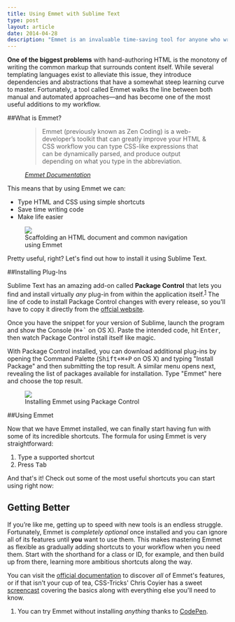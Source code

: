 ```yaml
---
title: Using Emmet with Sublime Text
type: post
layout: article
date: 2014-04-28
description: "Emmet is an invaluable time-saving tool for anyone who writes <abbr>HTML</abbr> and <abbr>CSS</abbr>. Thanks to Sublime Text, it only takes a little bit of effort to install and start using right now."
---
```


[packagecontrol-install]: https://sublime.wbond.net/installation
[csstricks-screencast]: http://css-tricks.com/video-screencasts/129-emmet-awesome/
[emmet-bio]: http://docs.emmet.io/#emmet--the-essential-toolkit-for-web-developers
[emmet-docs]: http://docs.emmet.io/
[emmet-download]: http://emmet.io/download/

<b class="tsc">One of the biggest problems</b> with hand-authoring <abbr>HTML</abbr> is the monotony of writing the common markup that surrounds content itself. While several templating languages exist to alleviate this issue, they introduce dependencies and abstractions that have a somewhat steep learning curve to master. Fortunately, a tool called Emmet walks the line between both manual and automated approaches&mdash;and has become one of the most useful additions to my workflow.

##What is Emmet?

<figure class="quotation">
  <blockquote class="quotation-body">Emmet (previously known as Zen Coding) is a web-developer’s toolkit that can greatly improve your HTML &amp; CSS workflow you can type CSS-like expressions that can be dynamically parsed, and produce output depending on what you type in the abbreviation.</blockquote>
  <figcaption class="quotation-citation"><cite><a href="http://docs.emmet.io/#emmet--the-essential-toolkit-for-web-developers">Emmet Documentation</a></cite></figcaption>
</figure>

This means that by using Emmet we can:

* Type <abbr>HTML</abbr> and <abbr>CSS</abbr> using simple shortcuts
* Save time writing code
* Make life easier

<figure class="imageFigure">
  <img src="/img/emmet-example-1.gif">
  <figcaption>Scaffolding an <abbr>HTML</abbr> document and common navigation using&nbsp;Emmet</figcaption>
</figure>

Pretty useful, right? Let's find out how to install it using Sublime Text.


##Installing Plug-Ins

Sublime Text has an amazing add-on called <strong>Package Control</strong> that lets you find and install virtually <em>any</em> plug-in from within the application itself.<sup class="post-marker"><a href="#note:1">1</a></sup> The line of code to install Package Control changes with every release, so you'll have to copy it directly from the [offcial website][packagecontrol-install].

Once you have the snippet for your version of Sublime, launch the program and show the Console (<kbd><kbd>&#x2318;</kbd>+<kbd>`</kbd></kbd> on <abbr>OS X</abbr>). Paste the intended code, hit <kbd>Enter</kbd>, then watch Package Control install itself like magic.

With Package Control installed, you can download additional plug-ins by opening the Command Palette (<kbd><kbd>Shift</kbd>+<kbd>&#x2318;</kbd>+<kbd>P</kbd></kbd> on <abbr>OS X</abbr>) and typing "Install Package" and then submitting the top result. A similar menu opens next, revealing the list of packages available for installation. Type "Emmet" here and choose the top result.

<figure class="imageFigure">
  <img src="/img/emmet-example-2.gif">
  <figcaption>Installing Emmet using Package Control</figcaption>
</figure>


##Using Emmet

Now that we have Emmet installed, we can finally start having fun with some of its incredible shortcuts. The formula for using Emmet is very straightforward:

1. Type a supported shortcut
2. Press <kbd>Tab</kbd>

And that's it! Check out some of the most useful shortcuts you can start using right now:

Getting Better
--------------

If you’re like me, getting up to speed with new tools is an endless struggle. Fortunately, Emmet is <em>completely optional</em> once installed and you can ignore all of its features until <strong>you</strong> want to use them. This makes mastering Emmet as flexible as gradually adding shortcuts to your workflow when you need them. Start with the shorthand for a class or <abbr>ID</abbr>, for example, and then build up from there, learning more ambitious shortcuts along the way.

You can visit the [official documentation][emmet-docs] to discover <em>all</em> of Emmet's features, or if that isn't your cup of tea, CSS-Tricks' Chris Coyier has a sweet [screencast][csstricks-screencast] covering the basics along with everything else you'll need to know.

<ol class="post-footnotes">
  <li id="note:1">You can try Emmet without installing <em>anything</em> thanks to <a href="http://codepen.io/pen/">CodePen</a>.</li>
</ol>
